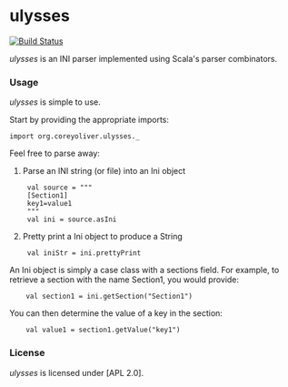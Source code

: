 # ulysses

[![Build Status](https://secure.travis-ci.org/coreyjonoliver/ulysses.png?branch=master)](http://travis-ci.org/coreyjonoliver/ulysses)

_ulysses_ is an INI parser implemented using Scala's parser combinators.

### Usage

_ulysses_ is simple to use.

Start by providing the appropriate imports: 

    import org.coreyoliver.ulysses._

Feel free to parse away:

1. Parse an INI string (or file) into an Ini object

        val source = """
        [Section1]
        key1=value1
        """
        val ini = source.asIni

2. Pretty print a Ini object to produce a String

        val iniStr = ini.prettyPrint

An Ini object is simply a case class with a sections field. For example, to retrieve a section with the name Section1, you would provide: 

        val section1 = ini.getSection("Section1")
        
You can then determine the value of a key in the section:

        val value1 = section1.getValue("key1")
  
### License

_ulysses_ is licensed under [APL 2.0].
